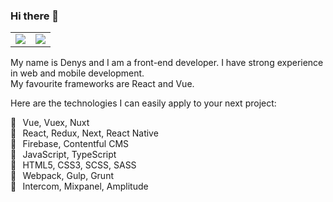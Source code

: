 ### Hi there 👋

<table cellspacing="0" cellpadding="0" style="border: none; border-collapse:collapse;">
  <tr>
    <td valign="top">
      <img src="https://github-readme-stats.vercel.app/api?username=denshuliar&count_private=true&show_icons=true&hide_border=true)](https://github.com/anuraghazra/github-readme-stats"/>
    </td>
    <td valign="top">
      <img src="https://github-readme-stats.vercel.app/api/top-langs/?username=denshuliar&langs_count=8&exclude_repo=cordova-plugin-opentok&layout=compact&hide_border=true" />
    </td>
  </tr>
</table>

My name is Denys and I am a front-end developer. I have strong experience in web and mobile development. <br /> My favourite frameworks are React and Vue.

Here are the technologies I can easily apply to your next project:

🔧⠀Vue, Vuex, Nuxt <br />
🔧⠀React, Redux, Next, React Native <br />
🔧⠀Firebase, Contentful CMS <br />
🔧⠀JavaScript, TypeScript <br />
🔧⠀HTML5, CSS3, SCSS, SASS <br />
🔧⠀Webpack, Gulp, Grunt <br />
🔧⠀Intercom, Mixpanel, Amplitude
